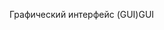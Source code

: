 <span data-ttu-id="f1935-101">Графический интерфейс (GUI)</span><span class="sxs-lookup"><span data-stu-id="f1935-101">GUI</span></span>